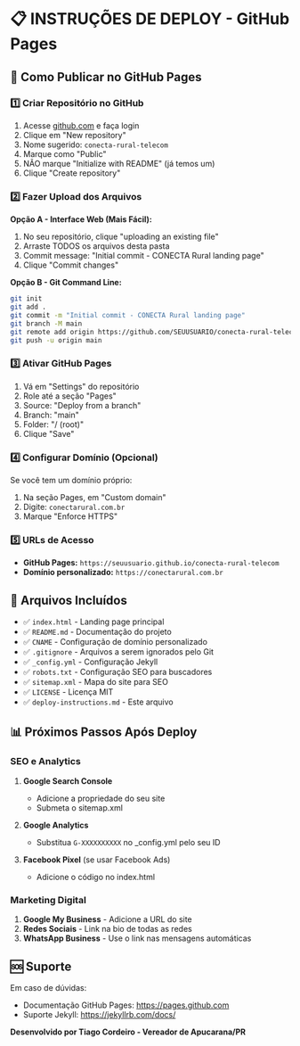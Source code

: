 # 📋 INSTRUÇÕES DE DEPLOY - GitHub Pages

## 🚀 Como Publicar no GitHub Pages

### 1️⃣ Criar Repositório no GitHub
1. Acesse [github.com](https://github.com) e faça login
2. Clique em "New repository"
3. Nome sugerido: `conecta-rural-telecom`
4. Marque como "Public"
5. NÃO marque "Initialize with README" (já temos um)
6. Clique "Create repository"

### 2️⃣ Fazer Upload dos Arquivos
**Opção A - Interface Web (Mais Fácil):**
1. No seu repositório, clique "uploading an existing file"
2. Arraste TODOS os arquivos desta pasta
3. Commit message: "Initial commit - CONECTA Rural landing page"
4. Clique "Commit changes"

**Opção B - Git Command Line:**
```bash
git init
git add .
git commit -m "Initial commit - CONECTA Rural landing page"
git branch -M main
git remote add origin https://github.com/SEUUSUARIO/conecta-rural-telecom.git
git push -u origin main
```

### 3️⃣ Ativar GitHub Pages
1. Vá em "Settings" do repositório
2. Role até a seção "Pages"
3. Source: "Deploy from a branch"
4. Branch: "main"
5. Folder: "/ (root)"
6. Clique "Save"

### 4️⃣ Configurar Domínio (Opcional)
Se você tem um domínio próprio:
1. Na seção Pages, em "Custom domain"
2. Digite: `conectarural.com.br`
3. Marque "Enforce HTTPS"

### 5️⃣ URLs de Acesso
- **GitHub Pages:** `https://seuusuario.github.io/conecta-rural-telecom`
- **Domínio personalizado:** `https://conectarural.com.br`

## 🔧 Arquivos Incluídos

- ✅ `index.html` - Landing page principal
- ✅ `README.md` - Documentação do projeto
- ✅ `CNAME` - Configuração de domínio personalizado
- ✅ `.gitignore` - Arquivos a serem ignorados pelo Git
- ✅ `_config.yml` - Configuração Jekyll
- ✅ `robots.txt` - Configuração SEO para buscadores
- ✅ `sitemap.xml` - Mapa do site para SEO
- ✅ `LICENSE` - Licença MIT
- ✅ `deploy-instructions.md` - Este arquivo

## 📊 Próximos Passos Após Deploy

### SEO e Analytics
1. **Google Search Console**
   - Adicione a propriedade do seu site
   - Submeta o sitemap.xml

2. **Google Analytics**
   - Substitua `G-XXXXXXXXXX` no _config.yml pelo seu ID

3. **Facebook Pixel** (se usar Facebook Ads)
   - Adicione o código no index.html

### Marketing Digital
1. **Google My Business** - Adicione a URL do site
2. **Redes Sociais** - Link na bio de todas as redes
3. **WhatsApp Business** - Use o link nas mensagens automáticas

## 🆘 Suporte
Em caso de dúvidas:
- Documentação GitHub Pages: https://pages.github.com
- Suporte Jekyll: https://jekyllrb.com/docs/

**Desenvolvido por Tiago Cordeiro - Vereador de Apucarana/PR**
